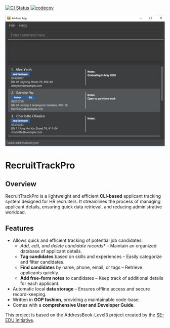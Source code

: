 [![CI Status](https://github.com/se-edu/addressbook-level3/workflows/Java%20CI/badge.svg)](https://github.com/se-edu/addressbook-level3/actions)
[![codecov](https://codecov.io/gh/AY2425S2-CS2103-F15-3/tp/graph/badge.svg?token=Q7Q4ZV4ZP4)](https://codecov.io/gh/AY2425S2-CS2103-F15-3/tp)

![Ui](docs/images/Ui.png)
# RecruitTrackPro

## Overview
RecruitTrackPro is a lightweight and efficient **CLI-based** applicant tracking system designed for HR recruiters. It streamlines the process of managing applicant details, ensuring quick data retrieval, and reducing administrative workload.

## Features
* Allows quick and efficient tracking of potential job candidates:
  * *Add, edit, and delete candidate records** – Maintain an organized database of applicant details.
  * **Tag candidates** based on skills and experiences – Easily categorize and filter candidates.
  * **Find candidates** by name, phone, email, or tags – Retrieve applicants quickly.
  * **Add free-form notes** to candidates – Keep track of additional details for each applicant.
* Automatic local **data storage** – Ensures offline access and secure record-keeping.
* Written in **OOP fashion**, providing a maintainable code-base.
* Comes with a **comprehensive User and Developer Guide**.


This project is based on the AddressBook-Level3 project created by the [SE-EDU initiative](https://se-education.org).

